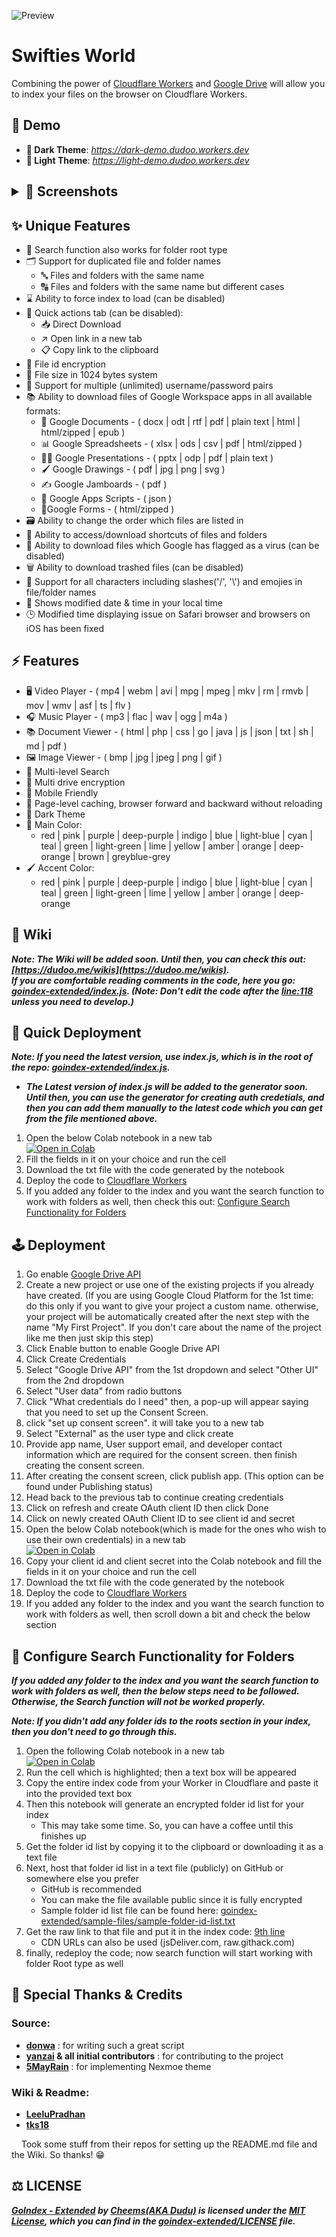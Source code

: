 ![Preview](https://telegra.ph/file/5fb562b73c1f6d732e474.png)
# Swifties World 


Combining the power of [Cloudflare Workers](https://workers.cloudflare.com/) and [Google Drive](https://www.google.com/drive/) will allow you to index your files on the browser on Cloudflare Workers.

## 🙈 Demo

- **🖤 Dark Theme**: _https://dark-demo.dudoo.workers.dev_
- **🤍 Light Theme**: _https://light-demo.dudoo.workers.dev_

<h2><details>
<summary>📸 Screenshots</summary>

![Screenshot-1](https://raw.githubusercontent.com/cheems/goindex-extended/master/images/ss-1.png)
![Screenshot-2](https://raw.githubusercontent.com/cheems/goindex-extended/master/images/ss-2.png)
![Screenshot-3](https://raw.githubusercontent.com/cheems/goindex-extended/master/images/ss-3.png)
![Screenshot-4](https://raw.githubusercontent.com/cheems/goindex-extended/master/images/ss-4.png)
![Screenshot-5](https://raw.githubusercontent.com/cheems/goindex-extended/master/images/ss-5.png)
![Screenshot-6](https://raw.githubusercontent.com/cheems/goindex-extended/master/images/ss-6.png)

</details></h2>

## ✨ Unique Features

- 🔎 Search function also works for folder root type
- 🗂️ Support for duplicated file and folder names
   - 🔤 Files and folders with the same name
   - 🔠 Files and folders with the same name but different cases
- ⌛ Ability to force index to load (can be disabled)
- 🚀 Quick actions tab (can be disabled):
   - 📥 Direct Download
   - ↗️ Open link in a new tab
   - 📋 Copy link to the clipboard
- 🔐 File id encryption
- 🔢 File size in 1024 bytes system
- 👥 Support for multiple (unlimited) username/password pairs
- 📚 Ability to download files of Google Workspace apps in all available formats:
   - 📘 Google Documents - ( docx | odt | rtf | pdf | plain text | html | html/zipped | epub )
   - 📊 Google Spreadsheets - ( xlsx | ods | csv | pdf | html/zipped )
   - 👨‍🏫 Google Presentations - ( pptx | odp | pdf | plain text )
   - 🖌 Google Drawings - ( pdf | jpg | png | svg )
   - ✍ Google Jamboards - ( pdf )
   - 📜 Google Apps Scripts - ( json )
   - 📃Google Forms - ( html/zipped )
- 🗃️ Ability to change the order which files are listed in
- 📂 Ability to access/download shortcuts of files and folders
- 🦠 Ability to download files which Google has flagged as a virus (can be disabled)
- 🗑️ Ability to download trashed files (can be disabled)
- 🔡 Support for all characters including slashes('/', '\\') and emojies in file/folder names
- 📅 Shows modified date & time in your local time
- 🕒 Modified time displaying issue on Safari browser and browsers on iOS has been fixed

## ⚡ Features

- 🖥 Video Player - ( mp4 | webm | avi | mpg | mpeg | mkv | rm | rmvb | mov | wmv | asf | ts | flv )
- 🎧 Music Player - ( mp3 | flac | wav | ogg | m4a )
- 📚 Document Viewer - ( html | php | css | go | java | js | json | txt | sh | md | pdf )
- 🖼️ Image Viewer - ( bmp | jpg | jpeg | png | gif )
- 🔎 Multi-level Search
- 🔐 Multi drive encryption
- 📱 Mobile Friendly
- 💾 Page-level caching, browser forward and backward without reloading
- 🧥 Dark Theme
- 🎨 Main Color:
   - red | pink | purple | deep-purple | indigo | blue | light-blue |
     cyan | teal | green | light-green | lime | yellow | amber | orange |
     deep-orange | brown | greyblue-grey
- 🖌 Accent Color:
   - red | pink | purple | deep-purple | indigo | blue | light-blue | cyan | teal | green | light-green | lime | yellow | amber | orange | deep-orange

## 📖 Wiki
**_Note: The Wiki will be added soon. Until then, you can check this out: [https://dudoo.me/wikis](https://dudoo.me/wikis).  
If you are comfortable reading comments in the code, here you go: [goindex-extended/index.js](https://github.com/cheems/goindex-extended/blob/master/index.js). (Note: Don't edit the code after the [line:118](https://github.com/cheems/goindex-extended/blob/master/index.js#L118) unless you need to develop.)_**

## 🚀 Quick Deployment
**_Note: If you need the latest version, use index.js, which is in the root of the repo: [goindex-extended/index.js](https://github.com/cheems/goindex-extended/blob/master/index.js)._**
- **_The Latest version of index.js will be added to the generator soon. Until then, you can use the generator for creating auth credetials, and then you can add them manually to the latest code which you can get from the file mentioned above._**
1. Open the below Colab notebook in a new tab  
   [![Open in Colab](https://colab.research.google.com/assets/colab-badge.svg)](https://colab.research.google.com/github/cheems/goindex-extended/blob/master/template/GoIndex_Extended_Code_Generator_with_rclone_credentials.ipynb)
2. Fill the fields in it on your choice and run the cell
3. Download the txt file with the code generated by the notebook
4. Deploy the code to [Cloudflare Workers](https://www.cloudflare.com/)
5. If you added any folder to the index and you want the search function to work with folders as well, then check this out: [Configure Search Functionality for Folders](https://github.com/cheems/goindex-extended#-configure-search-functionality-for-folders)

## 🕹 Deployment

1. Go enable [Google Drive API](https://console.cloud.google.com/marketplace/product/google/drive.googleapis.com)
2. Create a new project or use one of the existing projects if you already have created. (If you are using Google Cloud Platform for the 1st time: do this only if you want to give your project a custom name. otherwise, your project will be automatically created after the next step with the name "My First Project". If you don't care about the name of the project like me then just skip this step)
3. Click Enable button to enable Google Drive API
4. Click Create Credentials
5. Select "Google Drive API" from the 1st dropdown and select "Other UI" from the 2nd dropdown
6. Select "User data" from radio buttons
7. Click "What credentials do I need" then, a pop-up will appear saying that you need to set up the Consent Screen.
8. click "set up consent screen". it will take you to a new tab
9. Select "External" as the user type and click create
10. Provide app name, User support email, and developer contact information which are required for the consent screen. then finish creating the consent screen.
11. After creating the consent screen, click publish app. (This option can be found under Publishing status)
12. Head back to the previous tab to continue creating credentials
13. Click on refresh and create OAuth client ID then click Done
14. Click on newly created OAuth Client ID to see client id and secret
15. Open the below Colab notebook(which is made for the ones who wish to use their own credentials) in a new tab  
    [![Open in Colab](https://colab.research.google.com/assets/colab-badge.svg)](https://colab.research.google.com/github/cheems/goindex-extended/blob/master/template/GoIndex_Extended_Code_Generator_with_custom_credentials.ipynb)
16. Copy your client id and client secret into the Colab notebook and fill the fields in it on your choice and run the cell
17. Download the txt file with the code generated by the notebook
18. Deploy the code to [Cloudflare Workers](https://workers.cloudflare.com/)
19. If you added any folder to the index and you want the search function to work with folders as well, then scroll down a bit and check the below section

## 🔎 Configure Search Functionality for Folders
**_If you added any folder to the index and you want the search function to work with folders as well, then the below steps need to be followed. Otherwise, the Search function will not be worked properly._**

**_Note: If you didn't add any folder ids to the roots section in your index, then you don't need to go through this._**

1. Open the following Colab notebook in a new tab  
   [![Open in Colab](https://colab.research.google.com/assets/colab-badge.svg)](https://colab.research.google.com/github/cheems/goindex-extended/blob/master/generators/Folder_Id_List_Generator.ipynb#scrollTo=vdf8HtfeVHPc)
2. Run the cell which is highlighted; then a text box will be appeared
3. Copy the entire index code from your Worker in Cloudflare and paste it into the provided text box
4. Then this notebook will generate an encrypted folder id list for your index
   - This may take some time. So, you can have a coffee until this finishes up
5. Get the folder id list by copying it to the clipboard or downloading it as a text file
6. Next, host that folder id list in a text file (publicly) on GitHub or somewhere else you prefer
   - GitHub is recommended
   - You can make the file available public since it is fully encrypted
   - Sample folder id list file can be found here: [goindex-extended/sample-files/sample-folder-id-list.txt](https://github.com/cheems/goindex-extended/blob/master/sample-files/sample-folder-id-list.txt)
7. Get the raw link to that file and put it in the index code: [9th line](https://github.com/cheems/goindex-extended/blob/master/index.js#L9)
   - CDN URLs can also be used (jsDeliver.com, raw.githack.com)
8. finally, redeploy the code; now search function will start working with folder Root type as well


## 🤝 Special Thanks & Credits

### Source:
- **[donwa](https://github.com/donwa)** : for writing such a great script
- **[yanzai](https://github.com/yanzai) & all initial contributors** : for contributing to the project
- **[5MayRain](https://github.com/5MayRain)** : for implementing Nexmoe theme

### Wiki & Readme:
- **[LeeluPradhan](https://github.com/LeeluPradhan)**
- **[tks18](https://github.com/tks18)**

&nbsp;&nbsp;&nbsp;&nbsp;Took some stuff from their repos for setting up the README.md file and the Wiki. So thanks! 😁



## ⚖ LICENSE

**_[GoIndex - Extended](https://github.com/cheems/goindex-extended) by [Cheems(AKA Dudu)](https://github.com/cheems/) is licensed under the [MIT License](https://opensource.org/licenses/MIT), which you can find in the [goindex-extended/LICENSE](https://github.com/cheems/goindex-extended/blob/master/LICENSE) file._**
